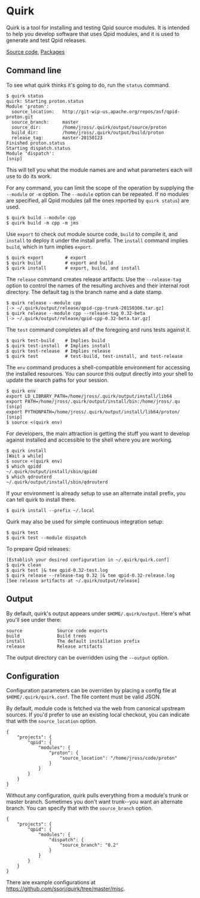 # Quirk

Quirk is a tool for installing and testing Qpid source modules.  It is
intended to help you develop software that uses Qpid modules, and it
is used to generate and test Qpid releases.

[Source code](https://github.com/ssorj/quirk), [Packages]({{site_url}}/projects/magnum.html#quirk)

## Command line

To see what quirk thinks it's going to do, run the `status` command.

    $ quirk status
    quirk: Starting proton.status
    Module 'proton':
      source_location:   http://git-wip-us.apache.org/repos/asf/qpid-proton.git
      source_branch:     master
      source_dir:        /home/jross/.quirk/output/source/proton
      build_dir:         /home/jross/.quirk/output/build/proton
      release_tag:       master-20150123
    Finished proton.status
    Starting dispatch.status
    Module 'dispatch':
    [snip]

This will tell you what the module names are and what parameters each
will use to do its work.

For any command, you can limit the scope of the operation by supplying
the `--module` or `-m` option.  The `--module` option can be repeated.
If no modules are specified, all Qpid modules (all the ones reported
by `quirk status`) are used.

    $ quirk build --module cpp
    $ quirk build -m cpp -m jms

Use `export` to check out module source code, `build` to compile it,
and `install` to deploy it under the install prefix.  The `install`
command implies `build`, which in turn implies `export`.

    $ quirk export        # export
    $ quirk build         # export and build
    $ quirk install       # export, build, and install

The `release` command creates release artifacts.  Use the
`--release-tag` option to control the names of the resulting archives
and their internal root directory.  The default tag is the branch name
and a date stamp.

    $ quirk release --module cpp
    [-> ~/.quirk/output/release/qpid-cpp-trunk-20150306.tar.gz]
    $ quirk release --module cpp --release-tag 0.32-beta
    [-> ~/.quirk/output/release/qpid-cpp-0.32-beta.tar.gz]

The `test` command completes all of the foregoing and runs tests
against it.

    $ quirk test-build    # Implies build
    $ quirk test-install  # Implies install
    $ quirk test-release  # Implies release
    $ quirk test          # test-build, test-install, and test-release

The `env` command produces a shell-compatible environment for
accessing the installed resources.  You can source this output
directly into your shell to update the search paths for your session.

    $ quirk env
    export LD_LIBRARY_PATH=/home/jross/.quirk/output/install/lib64
    export PATH=/home/jross/.quirk/output/install/bin:/home/jross/.qu [snip]
    export PYTHONPATH=/home/jross/.quirk/output/install/lib64/proton/ [snip]
    $ source <(quirk env)

For developers, the main attraction is getting the stuff you want to
develop against installed and accessible to the shell where you are
working.

    $ quirk install
    [Wait a while]
    $ source <(quirk env)
    $ which qpidd
    ~/.quirk/output/install/sbin/qpidd
    $ which qdrouterd
    ~/.quirk/output/install/sbin/qdrouterd

If your environment is already setup to use an alternate install
prefix, you can tell quirk to install there.

    $ quirk install --prefix ~/.local

Quirk may also be used for simple continuous integration setup:

    $ quirk test
    $ quirk test --module dispatch

To prepare Qpid releases:

    [Establish your desired configuration in ~/.quirk/quirk.conf]
    $ quirk clean
    $ quirk test |& tee qpid-0.32-test.log
    $ quirk release --release-tag 0.32 |& tee qpid-0.32-release.log
    [See release artifacts at ~/.quirk/output/release]

## Output

By default, quirk's output appears under `$HOME/.quirk/output`.
Here's what you'll see under there:

    source             Source code exports
    build              Build trees
    install            The default installation prefix
    release            Release artifacts

The output directory can be overridden using the `--output` option.

## Configuration

Configuration parameters can be overriden by placing a config file at
`$HOME/.quirk/quirk.conf`.  The file content must be valid JSON.

By default, module code is fetched via the web from canonical upstream
sources.  If you'd prefer to use an existing local checkout, you can
indicate that with the `source_location` option.

    {
        "projects": {
            "qpid": {
                "modules": {
                    "proton": {
                        "source_location": "/home/jross/code/proton"
                    }
                }
            }
        }
    }

Without any configuration, quirk pulls everything from a module's
trunk or master branch.  Sometimes you don't want trunk--you want an
alternate branch.  You can specify that with the `source_branch`
option.

    {
        "projects": {
            "qpid": {
                "modules": {
                    "dispatch": {
                        "source_branch": "0.2"
                    }
                }
            }
        }
    }

There are example configurations at
<https://github.com/ssorj/quirk/tree/master/misc>.
